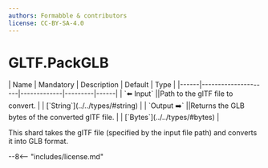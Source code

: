 ```yaml
---
authors: Formabble & contributors
license: CC-BY-SA-4.0
---
```



# GLTF.PackGLB

<div class="sh-parameters" markdown="1">
| Name | Mandatory | Description | Default | Type |
|------|---------------------|-------------|---------|------|
| `⬅️ Input` ||Path to the glTF file to convert. | | [`String`](../../types/#string) |
| `Output ➡️` ||Returns the GLB bytes of the converted glTF file. | | [`Bytes`](../../types/#bytes) |

</div>

This shard takes the glTF file (specified by the input file path) and converts it into GLB format.

--8<-- "includes/license.md"

